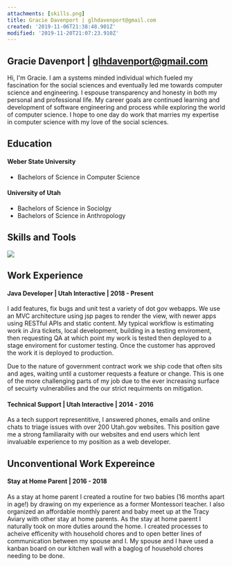 ```yaml
---
attachments: [skills.png]
title: Gracie Davenport | glhdavenport@gmail.com
created: '2019-11-06T21:38:48.901Z'
modified: '2019-11-20T21:07:23.910Z'
---
```


## Gracie Davenport | glhdavenport@gmail.com 

Hi, I'm Gracie. I am a systems minded individual which fueled my fascination for the social sciences and eventually led me towards computer science and engineering. I espouse transparency and honesty in both my personal and professional life. My career goals are continued learning and development of software engineering and process while exploring the world of computer science. I hope to one day do work that marries my expertise in computer science with my love of the social sciences.   

## Education
#### Weber State University
 - Bachelors of Science in Computer Science
#### University of Utah 
 - Bachelors of Science in Sociolgy
 - Bachelors of Science in Anthropology


## Skills and Tools
![](@skills.png)

## Work Experience
#### Java Developer | Utah Interactive | 2018 - Present
I add features, fix bugs and unit test a variety of dot gov webapps. We use an MVC architecture using jsp pages to render the view, with newer apps using RESTful APIs and static content.  My typical workflow is estimating work in Jira tickets, local development, building in a testing enviroment, then requesting QA at which point my work is tested then deployed to a stage enviroment for customer testing. Once the customer has approved the work it is deployed to production.

Due to the nature of government contract work we ship code that often sits and ages, waiting until a customer requests a feature or change. This is one of the more challenging parts of my job due to the ever increasing surface of secuirty vulnerabilies and the our strict requirments on mitigation.


#### Technical Support | Utah Interactive | 2014 - 2016
As a tech support representitive, I answered phones, emails and online chats to triage issues with over 200 Utah.gov websites. This position gave me a strong familiaraity with our websites and end users which lent invaluable experience to my position as a web developer.  

## Unconventional Work Expereince
#### Stay at Home Parent | 2016 - 2018
As a stay at home parent I created a routine for two babies (16 months apart in age!) by drawing on my experience as a former Montessori teacher. I also organized an affordable monthly parent and baby meet up at the Tracy Aviary with other stay at home parents. 
As the stay at home parent I naturally took on more duties around the home. I created processes to acheive efficenity with household chores and to open better lines of communication between my spouse and I. My spouse and I have used a kanban board on our kitchen wall with a baglog of household chores needing to be done.  


